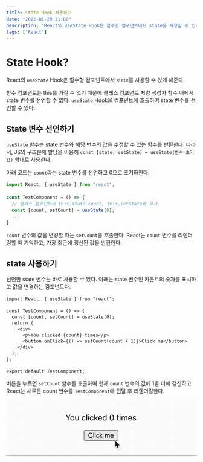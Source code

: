 ```yaml
---
title: State Hook 사용하기
date: "2022-01-29 21:00"
description: "React의 useState Hook은 함수형 컴포넌트에서 state를 사용할 수 있게 해준다."
tags: ["React"]
---
```

# State Hook?

React의 `useState` Hook은 함수형 컴포넌트에서 state를 사용할 수 있게 해준다.

함수 컴포넌트는 this를 가질 수 없기 때문에 클래스 컴포넌트 처럼 생성자 함수 내에서 state 변수를 선언할 수 없다. `useState` Hook을 컴포넌트에 호출하여 state 변수를 선언할 수 있다.

## State 변수 선언하기

`useState` 함수는 state 변수와 해당 변수의 값을 수정할 수 있는 함수를 반환한다. 따라서, JS의 구조분해 할당을 이용해 `const [state, setState] = useState(변수 초기값)` 형태로 사용한다. 

아래 코드는 `count`라는 state 변수를 선언하고 0으로 초기화한다.

```js
import React, { useState } from "react";

const TestComponent = () => {
  // 클래스 컴포넌트의 this.state.count, this.setState와 유사
  const [count, setCount] = useState(0);
  ...
}
```

`count` 변수의 값을 변경할 때는 `setCount`를 호출한다. React는 `count` 변수를 리렌더링할 때 기억하고, 가장 최근에 갱신된 값을 반환한다.

## state 사용하기

선언한 state 변수는 바로 사용할 수 있다. 아래는 state 변수인 카운트의 숫자를 표시하고 값을 변경하는 컴포넌트다.

```jsx{numberLines: true}
import React, { useState } from "react";

const TestComponent = () => {
  const [count, setCount] = useState(0);
  return (
    <div>
      <p>You clicked {count} times</p>
      <button onClick={() => setCount(count + 1)}>Click me</button>
    </div>
  );
};

export default TestComponent;

```

버튼을 누르면 `setCount` 함수를 호출하여 현재 `count` 변수의 값에 1을 더해 갱신하고 React는 새로운 count 변수를 `TestComponent`에 전달 후 리렌더링한다.

![](Screen-Recording.gif)